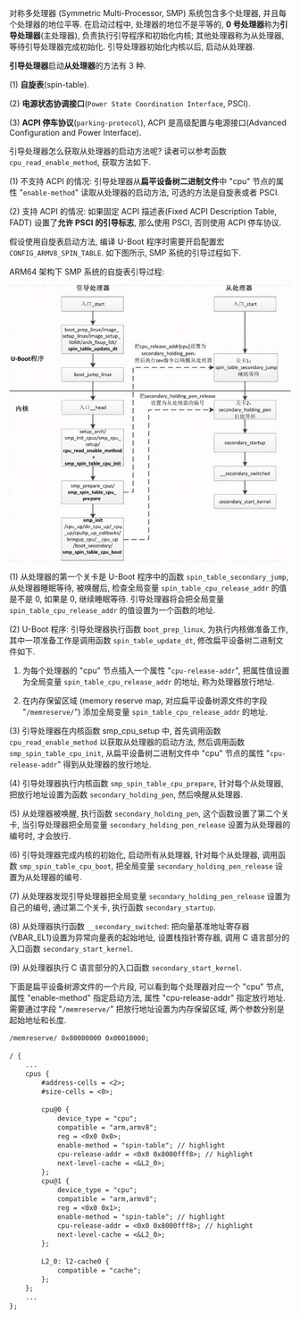 
对称多处理器 (Symmetric Multi-Processor, SMP) 系统包含多个处理器, 并且每个处理器的地位平等. 在启动过程中, 处理器的地位不是平等的, **0 号处理器**称为**引导处理器**(主处理器), 负责执行引导程序和初始化内核; 其他处理器称为从处理器, 等待引导处理器完成初始化. 引导处理器初始化内核以后, 启动从处理器.

**引导处理器**启动**从处理器**的方法有 3 种.

(1) **自旋表**(spin-table).

(2) **电源状态协调接口**(`Power State Coordination Interface`, PSCI).

(3) **ACPI 停车协议**(`parking-protocol`), ACPI 是高级配置与电源接口(Advanced Configuration and Power Interface).

引导处理器怎么获取从处理器的启动方法呢? 读者可以参考函数 `cpu_read_enable_method`, 获取方法如下.

(1) 不支持 ACPI 的情况: 引导处理器从**扁平设备树二进制文件**中 "cpu" 节点的属性 "`enable-method`" 读取从处理器的启动方法, 可选的方法是自旋表或者 PSCI.

(2) 支持 ACPI 的情况: 如果固定 ACPI 描述表(Fixed ACPI Description Table, FADT) 设置了**允许 PSCI 的引导标志**, 那么使用 PSCI, 否则使用 ACPI 停车协议.

假设使用自旋表启动方法, 编译 U-Boot 程序时需要开启配置宏 `CONFIG_ARMV8_SPIN_TABLE`. 如下图所示, SMP 系统的引导过程如下.

ARM64 架构下 SMP 系统的自旋表引导过程:

<div align='center'>
<img src="./images/2025-04-12-18-09-23.png"/>
</div>

(1) 从处理器的第一个关卡是 U-Boot 程序中的函数 `spin_table_secondary_jump`, 从处理器睡眠等待, 被唤醒后, 检查全局变量 `spin_table_cpu_release_addr` 的值是不是 0, 如果是 0, 继续睡眠等待. 引导处理器将会把全局变量 `spin_table_cpu_release_addr` 的值设置为一个函数的地址.

(2) U-Boot 程序: 引导处理器执行函数 `boot_prep_linux`, 为执行内核做准备工作, 其中一项准备工作是调用函数 `spin_table_update_dt`, 修改扁平设备树二进制文件如下.

1) 为每个处理器的 "cpu" 节点插入一个属性 "`cpu-release-addr`", 把属性值设置为全局变量 `spin_table_cpu_release_addr` 的地址, 称为处理器放行地址.

2) 在内存保留区域 (memory reserve map, 对应扁平设备树源文件的字段 "`/memreserve/`") 添加全局变量 `spin_table_cpu_release_addr` 的地址.

(3) 引导处理器在内核函数 smp_cpu_setup 中, 首先调用函数 `cpu_read_enable_method` 以获取从处理器的启动方法, 然后调用函数 `smp_spin_table_cpu_init`, 从扁平设备树二进制文件中 "cpu" 节点的属性 "`cpu-release-addr`" 得到从处理器的放行地址.

(4) 引导处理器执行内核函数 `smp_spin_table_cpu_prepare`, 针对每个从处理器, 把放行地址设置为函数 `secondary_holding_pen`, 然后唤醒从处理器.

(5) 从处理器被唤醒, 执行函数 `secondary_holding_pen`, 这个函数设置了第二个关卡, 当引导处理器把全局变量 `secondary_holding_pen_release` 设置为从处理器的编号时, 才会放行.

(6) 引导处理器完成内核的初始化, 启动所有从处理器, 针对每个从处理器, 调用函数 `smp_spin_table_cpu_boot`, 把全局变量 `secondary_holding_pen_release` 设置为从处理器的编号.

(7) 从处理器发现引导处理器把全局变量 `secondary_holding_pen_release` 设置为自己的编号, 通过第二个关卡, 执行函数 `secondary_startup`.

(8) 从处理器执行函数 `__secondary_switched`: 把向量基准地址寄存器(VBAR_EL1)设置为异常向量表的起始地址, 设置栈指针寄存器, 调用 C 语言部分的入口函数 `secondary_start_kernel`.

(9) 从处理器执行 C 语言部分的入口函数 `secondary_start_kernel`.

下面是扁平设备树源文件的一个片段, 可以看到每个处理器对应一个 "cpu" 节点, 属性 "enable-method" 指定启动方法, 属性 "cpu-release-addr" 指定放行地址. 需要通过字段 "`/memreserve/`" 把放行地址设置为内存保留区域, 两个参数分别是起始地址和长度.

```
/memreserve/ 0x80000000 0x00010000;

/ {
    ...
    cpus {
        #address-cells = <2>;
        #size-cells = <0>;

        cpu@0 {
            device_type = "cpu";
            compatible = "arm,armv8";
            reg = <0x0 0x0>;
            enable-method = "spin-table"; // highlight
            cpu-release-addr = <0x0 0x8000fff8>; // highlight
            next-level-cache = <&L2_0>;
        };
        cpu@1 {
            device_type = "cpu";
            compatible = "arm,armv8";
            reg = <0x0 0x1>;
            enable-method = "spin-table"; // highlight
            cpu-release-addr = <0x0 0x8000fff8>; // highlight
            next-level-cache = <&L2_0>;
        };

        L2_0: l2-cache0 {
            compatible = "cache";
        };
    };
    ...
};
```
